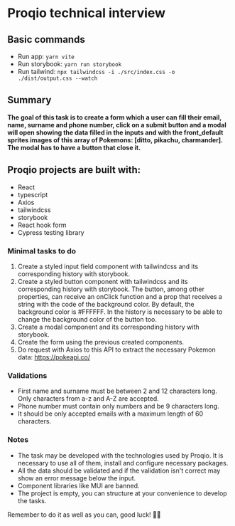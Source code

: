 # Proqio technical interview
## Basic commands
- Run app: <code>yarn vite</code>
- Run storybook: <code>yarn run storybook</code>
- Run tailwind: <code>npx tailwindcss -i ./src/index.css -o ./dist/output.css --watch</code>



## Summary
**The goal of this task is to create a form which a user can fill their email, name, surname and phone number, click on a submit button and a modal will open showing the data filled in the inputs and with the front_default sprites images of this array of Pokemons: [ditto, pikachu, charmander]. The modal has to have a button that close it.**

## Proqio projects are built with:
- React
- typescript
- Axios
- tailwindcss
- storybook
- React hook form
- Cypress testing library

### Minimal tasks to do
1. Create a styled input field component with tailwindcss and its corresponding history with storybook.
2. Create a styled button component with tailwindcss and its corresponding history with storybook. The button, among other properties, can receive an onClick function and a prop that receives a string with the code of the background color. By default, the background color is #FFFFFF. In the history is necessary to be able to change the background color of the button too.
3. Create a modal component and its corresponding history with storybook.
4. Create the form using the previous created components.
5. Do request with Axios to this API to extract the necessary Pokemon data: https://pokeapi.co/

### Validations
- First name and surname must be between 2 and 12 characters long. Only characters from a-z and A-Z are accepted.
- Phone number must contain only numbers and be 9 characters long.
- It should be only accepted emails with a maximum length of 60 characters.

### Notes
- The task may be developed with the technologies used by Proqio. It is necessary to use all of them, install and configure necessary packages.
- All the data should be validated and if the validation isn't correct may show an error message below the input.
- Component libraries like MUI are banned.
- The project is empty, you can structure at your convenience to develop the tasks.

Remember to do it as well as you can, good luck! 🤞😄
